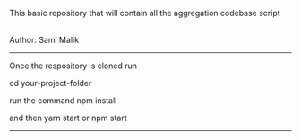 This basic repository that will contain all the aggregation codebase script

<br>Author: Sami Malik

-------------------------


Once the respository is cloned run

cd your-project-folder

run the command npm install

and then yarn start or npm start

-------------------------
